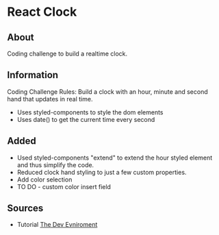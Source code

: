# React Clock

## About

Coding challenge to build a realtime clock.

## Information

Coding Challenge Rules:
Build a clock with an hour, minute and second hand that updates in real time.

- Uses styled-components to style the dom elements
- Uses date() to get the current time every second

## Added

- Used styled-components "extend" to extend the hour styled element and thus simplify the code.
- Reduced clock hand styling to just a few custom properties.
- Add color selection
- TO DO - custom color insert field

## Sources

- Tutorial [The Dev Evniroment](https://www.youtube.com/watch?v=COal-LgqmB0)
